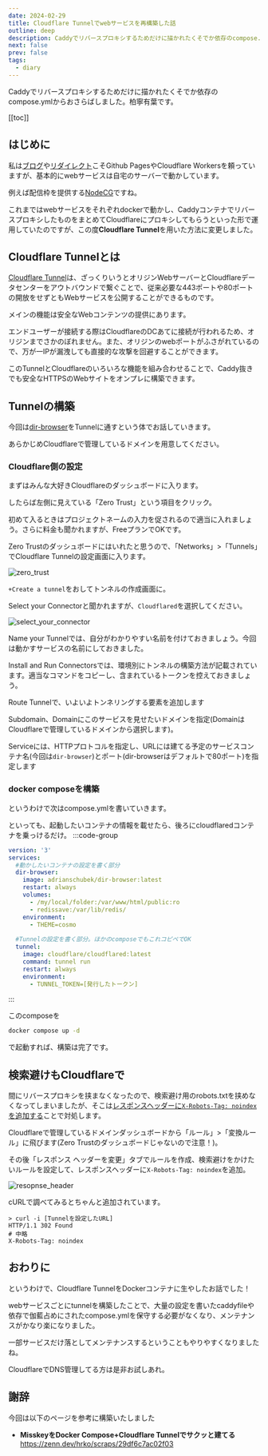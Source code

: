 ```yaml
---
date: 2024-02-29
title: Cloudflare Tunnelでwebサービスを再構築した話
outline: deep
description: Caddyでリバースプロキシするためだけに描かれたくそでか依存のcompose.ymlからおさらばしました
next: false
prev: false
tags:
  - diary
---
```


Caddyでリバースプロキシするためだけに描かれたくそでか依存のcompose.ymlからおさらばしました。柏寧有葉です。

[[toc]]

## はじめに

私は[ブログ](/posts/vitepress-blog/)や[リダイレクト](/posts/cloudflare-workers/)こそGithub PagesやCloudflare Workersを頼っていますが、基本的にwebサービスは自宅のサーバーで動かしています。

例えば配信枠を提供する[NodeCG](https://www.nodecg.dev/ja/)ですね。

これまではwebサービスをそれぞれdockerで動かし、CaddyコンテナでリバースプロキシしたものをまとめてCloudflareにプロキシしてもらうといった形で運用していたのですが、この度**Cloudflare Tunnel**を用いた方法に変更しました。

## Cloudflare Tunnelとは

[Cloudflare Tunnel](https://www.cloudflare.com/ja-jp/products/tunnel/)は、ざっくりいうとオリジンWebサーバーとCloudflareデータセンターをアウトバウンドで繋ぐことで、従来必要な443ポートや80ポートの開放をせずともWebサービスを公開することができるものです。

メインの機能は安全なWebコンテンツの提供にあります。

エンドユーザーが接続する際はCloudflareのDCあてに接続が行われるため、オリジンまでさかのぼれません。また、オリジンのwebポートがふさがれているので、万が一IPが漏洩しても直接的な攻撃を回避することができます。

このTunnelとCloudflareのいろいろな機能を組み合わせることで、Caddy抜きでも安全なHTTPSのWebサイトをオンプレに構築できます。

## Tunnelの構築

今回は[dir-browser](https://dir.adriansoftware.de/)をTunnelに通すという体でお話していきます。

あらかじめCloudflareで管理しているドメインを用意してください。

### Cloudflare側の設定

まずはみんな大好きCloudflareのダッシュボードに入ります。

したらば左側に見えている「Zero Trust」という項目をクリック。

初めて入るときはプロジェクトネームの入力を促されるので適当に入れましょう。さらに料金も聞かれますが、FreeプランでOKです。

Zero Trustのダッシュボードにはいれたと思うので、「Networks」>「Tunnels」でCloudflare Tunnelの設定画面に入ります。

![zero_trust](/posts/2024/zero_trust.png)

`+Create a tunnel`をおしてトンネルの作成画面に。

Select your Connectorと聞かれますが、`Cloudflared`を選択してください。

![select_your_connector](/posts/2024/select_your_connector.png)

Name your Tunnelでは、自分がわかりやすい名前を付けておきましょう。今回は動かすサービスの名前にしておきました。

Install and Run Connectorsでは、環境別にトンネルの構築方法が記載されています。適当なコマンドをコピーし、含まれているトークンを控えておきましょう。

Route Tunnelで、いよいよトンネリングする要素を追加します

Subdomain、Domainにこのサービスを見せたいドメインを指定(DomainはCloudflareで管理しているドメインから選択します)。

Serviceには、HTTPプロトコルを指定し、URLには建てる予定のサービスコンテナ名(今回は`dir-browser`)とポート(dir-browserはデフォルトで80ポート)を指定します

### docker composeを構築

というわけで次はcompose.ymlを書いていきます。

といっても、起動したいコンテナの情報を載せたら、後ろにcloudflaredコンテナを乗っけるだけ。
:::code-group
```yml [compose.yml]
version: '3'
services:
  #動かしたいコンテナの設定を書く部分
  dir-browser:
    image: adrianschubek/dir-browser:latest
    restart: always
    volumes:
      - /my/local/folder:/var/www/html/public:ro
      - redissave:/var/lib/redis/
    environment: 
      - THEME=cosmo
  
  #Tunnelの設定を書く部分。ほかのcomposeでもこれコピペでOK
  tunnel:
    image: cloudflare/cloudflared:latest
    command: tunnel run
    restart: always
    environment:
      - TUNNEL_TOKEN=[発行したトークン]
```
:::

このcomposeを

```sh
docker compose up -d
```

で起動すれば、構築は完了です。

## 検索避けもCloudflareで

間にリバースプロキシを挟まなくなったので、検索避け用のrobots.txtを挟めなくなってしまいましたが、そこは[レスポンスヘッダーに`X-Robots-Tag: noindex`を追加する](https://developers.google.com/search/docs/crawling-indexing/block-indexing?hl=ja#http-response-header)ことで対処します。

Cloudflareで管理しているドメインダッシュボードから「ルール」>「変換ルール」に飛びます(Zero Trustのダッシュボードじゃないので注意！)。

その後「レスポンス ヘッダーを変更」タブでルールを作成、検索避けをかけたいルールを設定して、レスポンスヘッダーに`X-Robots-Tag: noindex`を追加。

![resopnse_header](/posts/2024/response_header.png)

cURLで調べてみるとちゃんと追加されています。
```
> curl -i [Tunnelを設定したURL]
HTTP/1.1 302 Found
# 中略
X-Robots-Tag: noindex
```

## おわりに

というわけで、Cloudflare TunnelをDockerコンテナに生やしたお話でした！

webサービスごとにtunnelを構築したことで、大量の設定を書いたcaddyfileや依存で伽藍占めにされたcompose.ymlを保守する必要がなくなり、メンテナンスがかなり楽になりました。

一部サービスだけ落としてメンテナンスするということもやりやすくなりましたね。

CloudflareでDNS管理してる方は是非お試しあれ。

## 謝辞

今回は以下のページを参考に構築いたしました

- **MisskeyをDocker Compose+Cloudflare Tunnelでサクッと建てる**
  https://zenn.dev/hrko/scraps/29df6c7ac02f03
  